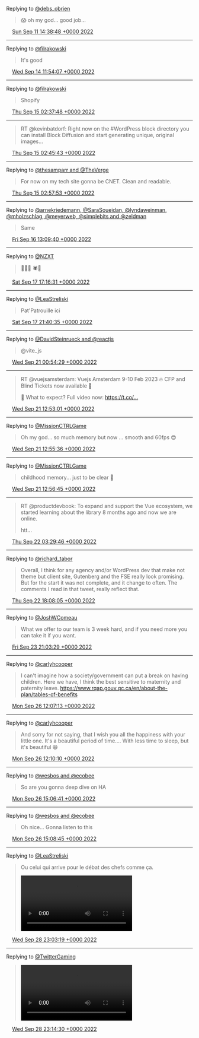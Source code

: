 Replying to [@debs_obrien](https://twitter.com/debs_obrien/status/1568648728994631681)

> 😱 oh my god... good job...

<img src="/media/tweet.ico" width="12" /> [Sun Sep 11 14:38:48 +0000 2022](https://twitter.com/eduplessis/status/1568972331292426241)

----

Replying to [@filrakowski](https://twitter.com/filrakowski/status/1569729168421576707)

> It's good

<img src="/media/tweet.ico" width="12" /> [Wed Sep 14 11:54:07 +0000 2022](https://twitter.com/eduplessis/status/1570018051067899906)

----

Replying to [@filrakowski](https://twitter.com/filrakowski/status/1570050107298484224)

> Shopify

<img src="/media/tweet.ico" width="12" /> [Thu Sep 15 02:37:48 +0000 2022](https://twitter.com/eduplessis/status/1570240436559659008)

----

> RT @kevinbatdorf: Right now on the #WordPress block directory you can install Block Diffusion and start generating unique, original images…

<img src="/media/tweet.ico" width="12" /> [Thu Sep 15 02:45:43 +0000 2022](https://twitter.com/eduplessis/status/1570242427914682368)

----

Replying to [@thesamparr and @TheVerge](https://twitter.com/thesamparr/status/1569691837601914882)

> For now on my tech site gonna be CNET. Clean and  readable.

<img src="/media/tweet.ico" width="12" /> [Thu Sep 15 02:57:53 +0000 2022](https://twitter.com/eduplessis/status/1570245491392389120)

----

Replying to [@arnekriedemann, @SaraSoueidan, @lyndaweinman, @mholzschlag, @meyerweb, @simplebits and @zeldman](https://twitter.com/arnekriedemann/status/1570501089975468034)

> Same

<img src="/media/tweet.ico" width="12" /> [Fri Sep 16 13:09:40 +0000 2022](https://twitter.com/eduplessis/status/1570761840950661120)

----

Replying to [@NZXT](https://twitter.com/NZXT/status/1571127196407992321)

> 🤠🧟‍♂️    🕷️🐖

<img src="/media/tweet.ico" width="12" /> [Sat Sep 17 17:16:31 +0000 2022](https://twitter.com/eduplessis/status/1571186350233108485)

----

Replying to [@LeaStreliski](https://twitter.com/LeaStreliski/status/1571216789157158913)

> Pat'Patrouille ici

<img src="/media/tweet.ico" width="12" /> [Sat Sep 17 21:40:35 +0000 2022](https://twitter.com/eduplessis/status/1571252803363917824)

----

Replying to [@DavidSteinrueck and @reactjs](https://twitter.com/DavidSteinrueck/status/1572345808384565250)

> @vite_js

<img src="/media/tweet.ico" width="12" /> [Wed Sep 21 00:54:29 +0000 2022](https://twitter.com/eduplessis/status/1572388765447987201)

----

> RT @vuejsamsterdam: Vuejs Amsterdam 9-10 Feb 2023 🔥 CFP and Blind Tickets now available 🥳
>
> 🤩 What to expect? Full video now: https://t.co/…

<img src="/media/tweet.ico" width="12" /> [Wed Sep 21 12:53:01 +0000 2022](https://twitter.com/eduplessis/status/1572569586901610501)

----

Replying to [@MissionCTRLGame](https://twitter.com/MissionCTRLGame/status/1572325740707975168)

> Oh my god... so much memory but now ... smooth and 60fps 😍

<img src="/media/tweet.ico" width="12" /> [Wed Sep 21 12:55:36 +0000 2022](https://twitter.com/eduplessis/status/1572570239925358593)

----

Replying to [@MissionCTRLGame](https://twitter.com/eduplessis/status/1572570239925358593)

> childhood memory... just to be clear 🤣

<img src="/media/tweet.ico" width="12" /> [Wed Sep 21 12:56:45 +0000 2022](https://twitter.com/eduplessis/status/1572570527453319173)

----

> RT @productdevbook: To expand and support the Vue ecosystem, we started learning about the library 8 months ago and now we are online.
>
> htt…

<img src="/media/tweet.ico" width="12" /> [Thu Sep 22 03:29:46 +0000 2022](https://twitter.com/eduplessis/status/1572790228397740032)

----

Replying to [@richard_tabor](https://twitter.com/richard_tabor/status/1572672170471608321)

> Overall, I think for any agency and/or WordPress dev that make not theme but client site, Gutenberg and the FSE really look promising. But for the start it was not complete, and it change to often. The comments I read in that tweet, really reflect that.

<img src="/media/tweet.ico" width="12" /> [Thu Sep 22 18:08:05 +0000 2022](https://twitter.com/eduplessis/status/1573011265873747971)

----

Replying to [@JoshWComeau](https://twitter.com/JoshWComeau/status/1573410289126612992)

> What we offer to our team is 3 week hard, and if you need more you can take it if you want.

<img src="/media/tweet.ico" width="12" /> [Fri Sep 23 21:03:29 +0000 2022](https://twitter.com/eduplessis/status/1573417795240722432)

----

Replying to [@carlyhcooper](https://twitter.com/carlyhcooper/status/1573844682659987458)

> I can't imagine how a society/government can put a break on having children. Here we have, I think the best sensitive to maternity and paternity leave. https://www.rqap.gouv.qc.ca/en/about-the-plan/tables-of-benefits

<img src="/media/tweet.ico" width="12" /> [Mon Sep 26 12:07:13 +0000 2022](https://twitter.com/eduplessis/status/1574370003528335364)

----

Replying to [@carlyhcooper](https://twitter.com/eduplessis/status/1574370003528335364)

> And sorry for not saying, that I wish you all the happiness with your little one. It's a beautiful period of time.... With less time to sleep, but it's beautiful 😄

<img src="/media/tweet.ico" width="12" /> [Mon Sep 26 12:10:10 +0000 2022](https://twitter.com/eduplessis/status/1574370744997404672)

----

Replying to [@wesbos and @ecobee](https://twitter.com/wesbos/status/1574414689093705728)

> So are you gonna deep dive on HA

<img src="/media/tweet.ico" width="12" /> [Mon Sep 26 15:06:41 +0000 2022](https://twitter.com/eduplessis/status/1574415165193322500)

----

Replying to [@wesbos and @ecobee](https://twitter.com/wesbos/status/1574415427199029252)

> Oh nice... Gonna listen to this

<img src="/media/tweet.ico" width="12" /> [Mon Sep 26 15:08:45 +0000 2022](https://twitter.com/eduplessis/status/1574415686142754817)

----

Replying to [@LeaStreliski](https://twitter.com/LeaStreliski/status/1575250524043153413)

> Ou celui qui arrive pour le débat des chefs comme ça.
>
> <video controls><source src="/media/1575259890423336961-Fdxyg5QXwAA3uMC.mp4">Your browser does not support the video tag.</video>

<img src="/media/tweet.ico" width="12" /> [Wed Sep 28 23:03:19 +0000 2022](https://twitter.com/eduplessis/status/1575259890423336961)

----

Replying to [@TwitterGaming](https://twitter.com/TwitterGaming/status/1575229858203959321)

> <video controls><source src="/media/1575262703693795328-Fdx1ETsWIAMpMCc.mp4">Your browser does not support the video tag.</video>

<img src="/media/tweet.ico" width="12" /> [Wed Sep 28 23:14:30 +0000 2022](https://twitter.com/eduplessis/status/1575262703693795328)